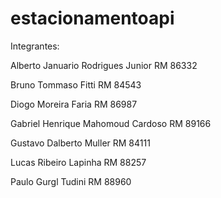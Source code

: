 # estacionamentoapi

Integrantes:

Alberto Januario Rodrigues Junior RM 86332

Bruno Tommaso Fitti RM 84543

Diogo Moreira Faria RM 86987 

Gabriel Henrique Mahomoud Cardoso RM 89166

Gustavo Dalberto Muller RM 84111

Lucas Ribeiro Lapinha RM 88257

Paulo Gurgl Tudini RM 88960
